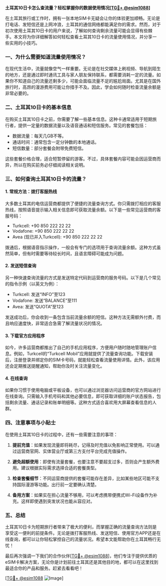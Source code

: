 **土耳其10日卡怎么查流量？轻松掌握你的数据使用情况[[TG💪+ @esim1088](https://t.me/s/esim1088)]**

在土耳其旅行或工作时，拥有一张本地SIM卡无疑会让你的体验更加顺畅。无论是打电话、发短信还是上网冲浪，土耳其的通信网络都能满足你的需求。然而，对于初次使用土耳其10日卡的用户来说，了解如何查询剩余流量可能会显得有些棘手。本文将为你详细解答如何轻松查看土耳其10日卡的流量使用情况，并分享一些实用的小技巧。

### **一、为什么需要知道流量使用情况？**

在现代生活中，流量就像空气一样重要。无论是在社交媒体上刷视频、导航到陌生的地方，还是通过即时通讯工具与家人朋友保持联系，都需要消耗一定的流量。如果你不知道自己的流量还剩多少，可能会面临流量不足的尴尬局面。尤其是在国外旅行时，高昂的漫游费用可能让你措手不及。因此，学会如何随时检查流量余额是非常必要的。

### **二、土耳其10日卡的基本信息**

在购买土耳其10日卡之前，你需要了解一些基本信息。这种卡通常适用于短期旅行者，提供一定量的数据流量以及语音通话和短信服务。常见的套餐包括：

- 数据流量：每天几GB不等。
- 通话时间：通常包含一定分钟数的本地通话。
- 短信数量：部分套餐会附带免费短信。

这些套餐价格合理，适合短暂停留的游客。不过，具体套餐内容可能会因运营商而异，所以在购买前务必仔细阅读相关说明。

### **三、如何查询土耳其10日卡的流量？**

#### **1. 常规方法：拨打客服热线**

大多数土耳其的电信运营商都提供了便捷的流量查询方式。你只需拨打相应的客服热线，按照语音提示输入相关信息即可获取流量余额。以下是一些常见运营商的客服号码：

- Turkcell: +90 850 222 22 22
- Vodafone: +90 850 222 22 22
- Avea (现已并入Turkcell): +90 850 222 22 22

拨通后，根据语音指示操作，一般会有专门的选项用于查询流量余额。这种方式虽然简单，但有时需要等待较长时间，且语言障碍可能成为问题。

#### **2. 发送短信查询**

另一种快速查询流量的方式是发送特定代码到运营商的服务号码。以下是几个常见的指令示例（以英文为例）：

- Turkcell: 发送“INFO”至123
- Vodafone: 发送“BALANCE”至111
- Avea: 发送“QUOTA”至123

发送成功后，你会收到一条包含当前流量余额的短信。这种方法无需额外付费，而且响应速度快，非常适合急需了解流量状况的情况。

#### **3. 下载官方应用程序**

如今，许多运营商都推出了自己的手机应用程序，方便用户随时随地管理账户信息。例如，Turkcell的“Turkcell Mobil”应用就提供了流量查询功能。下载安装后，注册登录并绑定你的SIM卡号码，就能轻松查看流量使用详情。此外，该应用还会定期推送提醒通知，帮助你及时关注流量变化。

#### **4. 在线查询**

如果你习惯于使用电脑或平板设备，也可以通过浏览器访问运营商的官方网站进行在线查询。只需输入手机号码和其他必要信息，即可获取详细的账户状态报告，包括剩余流量、通话记录和账单明细等。这种方式适合喜欢用大屏幕查看信息的人群。

### **四、注意事项与小贴士**

在使用土耳其10日卡的过程中，还有一些需要注意的事项：

1. **提前充值**：如果发现流量即将耗尽，记得及时充值以免影响正常使用。可以通过运营商官网、实体营业厅或第三方支付平台完成充值操作。

2. **避免超额使用**：即使有流量套餐，也要注意不要超支过多，否则会产生额外费用。建议根据实际需求选择合适的套餐类型。

3. **检查套餐细节**：不同运营商提供的套餐可能存在差异，比如某些地区可能不支持国际漫游等功能。出行前一定要确认清楚。

4. **备用方案**：如果实在担心流量不够用，可以考虑携带便携式Wi-Fi设备作为补充。这样即使遇到突发状况也能从容应对。

### **五、总结**

土耳其10日卡为短期旅行者带来了极大的便利，而掌握正确的流量查询方法则是享受这一便利的前提条件。无论是拨打客服热线、发送短信、使用官方APP还是在线查询，都可以让你轻松掌控自己的流量状况。希望本文能帮助你在土耳其畅行无忧！

最后再次强调一下我们的合作伙伴[[TG💪+ @esim1088](https://t.me/s/esim1088)]，他们专注于提供优质的eSIM卡解决方案，无论你是计划前往土耳其还是其他目的地，都可以在这里找到最适合你的产品和服务。赶紧去看看吧！

[[TG💪+ @esim1088](https://t.me/s/esim1088) ![Image](https://i.postimg.cc/4NQfJmqS/Snipaste-2025-05-13-00-14-12.png)]